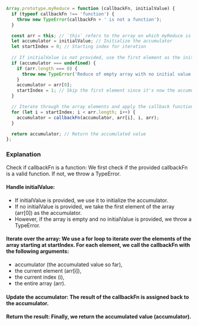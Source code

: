 ```js
Array.prototype.myReduce = function (callbackFn, initialValue) {
  if (typeof callbackFn !== 'function') {
    throw new TypeError(callbackFn + ' is not a function');
  }

  const arr = this; // `this` refers to the array on which myReduce is called
  let accumulator = initialValue; // Initialize the accumulator
  let startIndex = 0; // Starting index for iteration
  
  // If initialValue is not provided, use the first element as the initial value
  if (accumulator === undefined) {
    if (arr.length === 0) {
      throw new TypeError('Reduce of empty array with no initial value');
    }
    accumulator = arr[0];
    startIndex = 1; // Skip the first element since it's now the accumulator
  }

  // Iterate through the array elements and apply the callback function
  for (let i = startIndex; i < arr.length; i++) {
    accumulator = callbackFn(accumulator, arr[i], i, arr);
  }

  return accumulator; // Return the accumulated value
};
```
### Explanation
Check if callbackFn is a function: We first check if the provided callbackFn is a valid function. If not, we throw a TypeError.

#### Handle initialValue:

* If initialValue is provided, we use it to initialize the accumulator.
* If no initialValue is provided, we take the first element of the array (arr[0]) as the accumulator.
* However, if the array is empty and no initialValue is provided, we throw a TypeError.

#### Iterate over the array: We use a for loop to iterate over the elements of the array starting at startIndex. For each element, we call the callbackFn with the following arguments:

* accumulator (the accumulated value so far),
* the current element (arr[i]),
* the current index (i),
* the entire array (arr).

#### Update the accumulator: The result of the callbackFn is assigned back to the accumulator.

#### Return the result: Finally, we return the accumulated value (accumulator).

